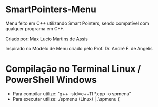 # SmartPointers-Menu
Menu feito em C++ utilizando Smart Pointers, sendo compatível com qualquer programa em C++.

Criado por: Max Lucio Martins de Assis

Inspirado no Modelo de Menu criado pelo Prof. Dr. André F. de Angelis

# Compilação no Terminal Linux / PowerShell Windows

- Para compilar utilize: "g++ -std=c++11 *.cpp -o spmenu" <br />
- Para executar utilize: ./spmenu (Linux) | .\spmenu (
